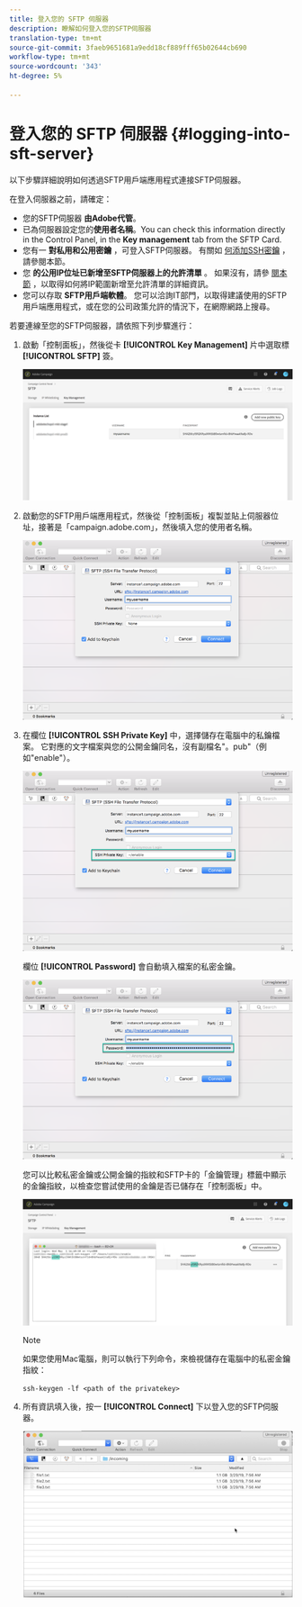 ```yaml
---
title: 登入您的 SFTP 伺服器
description: 瞭解如何登入您的SFTP伺服器
translation-type: tm+mt
source-git-commit: 3faeb9651681a9edd18cf889fff65b02644cb690
workflow-type: tm+mt
source-wordcount: '343'
ht-degree: 5%

---
```



# 登入您的 SFTP 伺服器 {#logging-into-sft-server}

以下步驟詳細說明如何透過SFTP用戶端應用程式連接SFTP伺服器。

在登入伺服器之前，請確定：

* 您的SFTP伺服器 **由Adobe代管**。
* 已為伺服器設定您的&#x200B;**使用者名稱**。You can check this information directly in the Control Panel, in the **Key management** tab from the SFTP Card.
* 您有一 **對私用和公用密鑰** ，可登入SFTP伺服器。 有關如 [何添加SSH密鑰](../../sftp/using/key-management.md) ，請參閱本節。
* 您 **的公用IP位址已新增至SFTP伺服器上的允許清單** 。 如果沒有，請參 [閱本節](../../sftp/using/ip-range-whitelisting.md) ，以取得如何將IP範圍新增至允許清單的詳細資訊。
* 您可以存取 **SFTP用戶端軟體**。 您可以洽詢IT部門，以取得建議使用的SFTP用戶端應用程式，或在您的公司政策允許的情況下，在網際網路上搜尋。

若要連線至您的SFTP伺服器，請依照下列步驟進行：

1. 啟動「控制面板」，然後從卡 **[!UICONTROL Key Management]** 片中選取標 **[!UICONTROL SFTP]** 簽。

   ![](assets/sftp_card.png)

1. 啟動您的SFTP用戶端應用程式，然後從「控制面板」複製並貼上伺服器位址，接著是「campaign.adobe.com」，然後填入您的使用者名稱。

   ![](assets/do-not-localize/connect1.png)

1. 在欄位 **[!UICONTROL SSH Private Key]** 中，選擇儲存在電腦中的私鑰檔案。 它對應的文字檔案與您的公開金鑰同名，沒有副檔名&quot;。pub&quot;（例如&quot;enable&quot;）。

   ![](assets/do-not-localize/connect2.png)

   欄位 **[!UICONTROL Password]** 會自動填入檔案的私密金鑰。

   ![](assets/do-not-localize/connect3.png)

   您可以比較私密金鑰或公開金鑰的指紋和SFTP卡的「金鑰管理」標籤中顯示的金鑰指紋，以檢查您嘗試使用的金鑰是否已儲存在「控制面板」中。

   ![](assets/fingerprint_compare.png)

   >[!NOTE]
   >
   >如果您使用Mac電腦，則可以執行下列命令，來檢視儲存在電腦中的私密金鑰指紋：
   >
   >`ssh-keygen -lf <path of the privatekey>`

1. 所有資訊填入後，按一 **[!UICONTROL Connect]** 下以登入您的SFTP伺服器。

   ![](assets/do-not-localize/sftpconnected.png)
